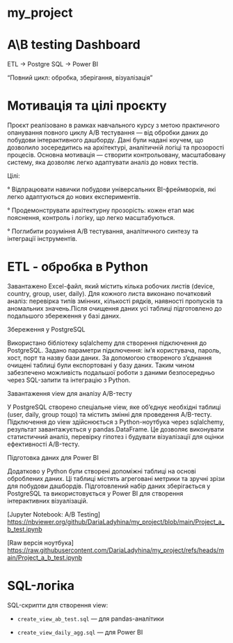 # my_project
# A\B testing Dashboard

ETL   →   Postgre SQL   →    Power BI

“Повний цикл: обробка, зберігання, візуалізація”

# Мотивація та цілі проєкту

Проєкт реалізовано в рамках навчального курсу з метою практичного опанування повного циклу A/B тестування — від обробки даних до побудови інтерактивного дашборду. Дані були надані коучем, що дозволило зосередитись на архітектурі, аналітичній логіці та прозорості процесів. Основна мотивація — створити контрольовану, масштабовану систему, яка дозволяє легко адаптувати аналіз до нових тестів.

 Цілі:

° Відпрацювати навички побудови універсальних BI-фреймворків, які легко адаптуються до нових експериментів.

° Продемонструвати архітектурну прозорість: кожен етап має пояснення, контроль і логіку, що легко масштабуються.

° Поглибити розуміння A/B тестування, аналітичного синтезу та інтеграції інструментів.

# ETL - обробка в Python 

Завантажено Excel-файл, який містить кілька робочих листів (device, country, group, user, daily). Для кожного листа виконано початковий аналіз: перевірка типів змінних, кількості рядків, наявності пропусків та аномальних значень.Після очищення даних усі таблиці підготовлено до подальшого збереження у базі даних.

Збереження у PostgreSQL

Використано бібліотеку sqlalchemy для створення підключення до PostgreSQL. Задано параметри підключення: ім’я користувача, пароль, хост, порт та назву бази даних. За допомогою створеного з’єднання очищені таблиці були експортовані у базу даних.
Таким чином забезпечено можливість подальшої роботи з даними безпосередньо через SQL-запити та інтеграцію з Python.

Завантаження view для аналізу A/B-тесту

У PostgreSQL створено спеціальне view, яке об’єднує необхідні таблиці (user, daily, group тощо) та містить змінні для проведення A/B-тесту. Підключення до view здійснюється з Python-ноутбука через sqlalchemy, результат завантажується у pandas.DataFrame. Це дозволяє виконувати статистичний аналіз, перевірку гіпотез і будувати візуалізації для оцінки ефективності A/B-тесту.

Підготовка даних для Power BI

Додатково у Python були створені допоміжні таблиці на основі оброблених даних. Ці таблиці містять агреговані метрики та зручні зрізи для побудови дашбордів. Підготовлений набір даних зберігається у PostgreSQL та використовується у Power BI для створення інтерактивних візуалізацій.

 [Jupyter Notebook: A/B Testing] https://nbviewer.org/github/DariaLadyhina/my_project/blob/main/Project_a_b_test.ipynb

 [Raw версія ноутбука] https://raw.githubusercontent.com/DariaLadyhina/my_project/refs/heads/main/Project_a_b_test.ipynb

 # SQL-логіка

SQL-скрипти для створення view:

- `create_view_ab_test.sql` — для pandas-аналітики
  
- `create_view_daily_agg.sql` — для Power BI




